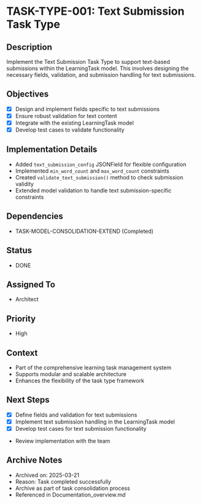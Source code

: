 # TASK-TYPE-001: Text Submission Task Type

## Description
Implement the Text Submission Task Type to support text-based submissions within the LearningTask model. This involves designing the necessary fields, validation, and submission handling for text submissions.

## Objectives
- [x] Design and implement fields specific to text submissions
- [x] Ensure robust validation for text content
- [x] Integrate with the existing LearningTask model
- [x] Develop test cases to validate functionality

## Implementation Details
- Added `text_submission_config` JSONField for flexible configuration
- Implemented `min_word_count` and `max_word_count` constraints
- Created `validate_text_submission()` method to check submission validity
- Extended model validation to handle text submission-specific constraints

## Dependencies
- TASK-MODEL-CONSOLIDATION-EXTEND (Completed)

## Status
- DONE

## Assigned To
- Architect

## Priority
- High

## Context
- Part of the comprehensive learning task management system
- Supports modular and scalable architecture
- Enhances the flexibility of the task type framework

## Next Steps
- [x] Define fields and validation for text submissions
- [x] Implement text submission handling in the LearningTask model
- [x] Develop test cases for text submission functionality
- Review implementation with the team

## Archive Notes
- Archived on: 2025-03-21
- Reason: Task completed successfully
- Archive as part of task consolidation process
- Referenced in Documentation_overview.md
